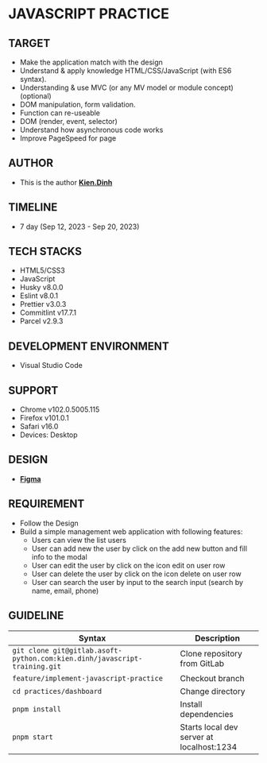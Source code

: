 # JAVASCRIPT PRACTICE

## TARGET

- Make the application match with the design
- Understand & apply knowledge HTML/CSS/JavaScript (with ES6 syntax).
- Understanding & use MVC (or any MV model or module concept) (optional)
- DOM manipulation, form validation.
- Function can re-useable
- DOM (render, event, selector)
- Understand how asynchronous code works
- Improve PageSpeed for page

## AUTHOR

- This is the author **[Kien.Dinh](https://gitlab.asoft-python.com/kien.dinh)**

## TIMELINE

- 7 day (Sep 12, 2023 - Sep 20, 2023)

## TECH STACKS

- HTML5/CSS3
- JavaScript
- Husky v8.0.0
- Eslint v8.0.1
- Prettier v3.0.3
- Commitlint v17.7.1
- Parcel v2.9.3

## DEVELOPMENT ENVIRONMENT

- Visual Studio Code

## SUPPORT

- Chrome v102.0.5005.115
- Firefox v101.0.1
- Safari v16.0
- Devices: Desktop

## DESIGN

- **[Figma](<https://www.figma.com/file/XkW4jCFD16W5SvKUT0uqVG/User-Management-CMS-(Community)?node-id=0%3A1&mode=dev>)**

## REQUIREMENT

- Follow the Design
- Build a simple management web application with following features:
  - Users can view the list users
  - User can add new the user by click on the add new button and fill info to the modal
  - User can edit the user by click on the icon edit on user row
  - User can delete the user by click on the icon delete on user row
  - User can search the user by input to the search input (search by name, email, phone)

## GUIDELINE

| Syntax                                                                    | Description                               |
| ------------------------------------------------------------------------- | ----------------------------------------- |
| `git clone git@gitlab.asoft-python.com:kien.dinh/javascript-training.git` | Clone repository from GitLab              |
| `feature/implement-javascript-practice`                                   | Checkout branch                           |
| `cd practices/dashboard`                                                  | Change directory                          |
| `pnpm install`                                                            | Install dependencies                      |
| `pnpm start`                                                              | Starts local dev server at localhost:1234 |
